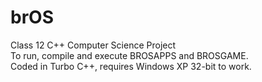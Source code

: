 # brOS
Class 12 C++ Computer Science Project <br>
To run, compile and execute BROSAPPS and BROSGAME. <br>
Coded in Turbo C++, requires Windows XP 32-bit to work.
